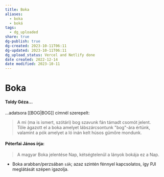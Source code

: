 ```yaml
---
title: Boka
aliases:
  - boka
  - boká
tags:
  - dg_uploaded
share: true
dg-publish: true
dg-created: 2023-10-11T06:11
dg-updated: 2023-10-11T06:11
dg_upload_status: Vercel and Netlify done
date created: 2022-12-14
date modified: 2023-10-11
---
```


# Boka

#### Toldy Géza...

...adatsora [[BOG\|BOG]] címnél szerepelt:  
> A mi (ma is ismert, szótári) bog szavunk fán támadt csomót jelent. Tőle ágazott el a boka amelyet lábszárcsontunk "bog"-ára értünk, valamint a pók amelyet a ló inán kelt húsos gümőre mondunk.  

#### Péterfai János írja:

> A magyar Boka jelentése Nap, kétségtelenül a lányok bokája ez a Nap.  
- Boka arabban/perzsában `sák`; azaz szintén fénnyel kapcsolatos, így PJI meglátását szépen igazolja.  